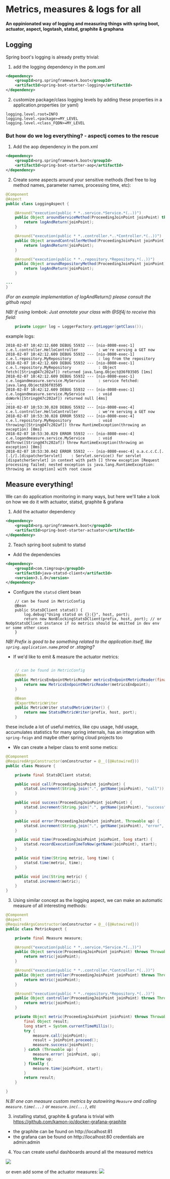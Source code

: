 # Metrics, measures & logs for all

#### An oppinionated way of logging and measuring things with spring boot, actuator, aspect, logstash, statsd, graphite & graphana


## Logging

Spring boot's logging is already pretty trivial:

1) add the logging dependency in the pom.xml
```xml
<dependency>
    <groupId>org.springframework.boot</groupId>
    <artifactId>spring-boot-starter-logging</artifactId>
</dependency>
```

2) customize package/class logging levels by adding these properties in a application.properties (or yaml)
```properties
logging.level.root=INFO
logging.level.<package>=MY_LEVEL
logging.level.<class_FQDN>=MY_LEVEL
```

### But how do we log everything? - aspectj comes to the rescue

1. Add the aop dependency in the pom.xml
```xml
<dependency>
    <groupId>org.springframework.boot</groupId>
    <artifactId>spring-boot-starter-aop</artifactId>
</dependency>
```

2. Create some aspects around your sensitive methods (feel free to log method names, parameter names, processing time, etc):

```java
@Component
@Aspect
public class LoggingAspect {

    @Around("execution(public * *..service.*Service.*(..))")
    public Object aroundServiceMethod(ProceedingJoinPoint joinPoint) throws Throwable {
        return logAndReturn(joinPoint);
    }

    @Around("execution(public * *..controller.*..*Controller.*(..))")
    public Object aroundControllerMethod(ProceedingJoinPoint joinPoint) throws Throwable {
        return logAndReturn(joinPoint);
    }

    @Around("execution(public * *..repository.*Repository.*(..))")
    public Object aroundRepositoryMethod(ProceedingJoinPoint joinPoint) throws Throwable {
        return logAndReturn(joinPoint);
    }

...
}
```

_(For an example implementation of logAndReturn() please consult the github repo)_


_NB! If using lombok: Just annotate your class with @Slf4j to receive this field:_
```java
    private Logger log = LoggerFactory.getLogger(getClass());
```

example logs:
```
2018-02-07 10:42:12.600 DEBUG 55932 --- [nio-8080-exec-1] c.e.l.controller.HelloController         : we're serving a GET now
2018-02-07 10:42:12.609 DEBUG 55932 --- [nio-8080-exec-1] c.e.l.repository.MyRepository            : log from the repository
2018-02-07 10:42:12.609 DEBUG 55932 --- [nio-8080-exec-1] c.e.l.repository.MyRepository            : Object fetch([String@47c202af]) returned java.lang.Object@36f03505 [1ms]
2018-02-07 10:42:12.609 DEBUG 55932 --- [nio-8080-exec-1] c.e.logandmeasure.service.MyService      : service fetched: java.lang.Object@36f03505
2018-02-07 10:42:12.609 DEBUG 55932 --- [nio-8080-exec-1] c.e.logandmeasure.service.MyService      : void doWork([String@47c202af]) returned null [4ms]
...
2018-02-07 10:53:30.028 DEBUG 55932 --- [nio-8080-exec-4] c.e.l.controller.HelloController         : we're serving a GET now
2018-02-07 10:53:30.028 ERROR 55932 --- [nio-8080-exec-4] c.e.l.repository.MyRepository            : void throwing([String@47c202af]) threw RuntimeException(throwing an exception) [0ms]
2018-02-07 10:53:30.029 ERROR 55932 --- [nio-8080-exec-4] c.e.logandmeasure.service.MyService      : void doThrow([String@47c202af]) threw RuntimeException(throwing an exception) [0ms]
2018-02-07 10:53:30.042 ERROR 55932 --- [nio-8080-exec-4] o.a.c.c.C.[.[.[/].[dispatcherServlet]    : Servlet.service() for servlet [dispatcherServlet] in context with path [] threw exception [Request processing failed; nested exception is java.lang.RuntimeException: throwing an exception] with root cause
```

## Measure everything!

We can do application monitoring in many ways, but here we'll take a look on how we do it with actuator, statsd, graphite & grafana
1) Add the actuator dependency 
```xml
<dependency>
    <groupId>org.springframework.boot</groupId>
    <artifactId>spring-boot-starter-actuator</artifactId>
</dependency>
```

2) Teach spring boot submit to statsd

- Add the dependencies
```xml
<dependency>
    <groupId>com.timgroup</groupId>
    <artifactId>java-statsd-client</artifactId>
    <version>3.1.0</version>
</dependency>
```

- Configure the `statsd` client bean
```
    // can be found in MetricConfig
    @Bean
    public StatsDClient statsd() {
        log.debug("Using statsd on {}:{}", host, port);
        return new NonBlockingStatsDClient(prefix, host, port); // or NoOpStatsDClient instance if no metrics should be emitted in dev env or some other cases
    }
```

_NB! Prefix is good to be something related to the application itself, like `spring.application.name`.prod or .staging?_


- If we'd like to emit & measure the actuator metrics:
```java

    // can be found in MetricConfig
    @Bean
    public MetricsEndpointMetricReader metricsEndpointMetricReader(final MetricsEndpoint metricsEndpoint) {
        return new MetricsEndpointMetricReader(metricsEndpoint);
    }

    @Bean
    @ExportMetricWriter
    public MetricWriter statsdMetricWriter() {
        return new StatsdMetricWriter(prefix, host, port);
    }
```
these include a lot of useful metrics, like cpu usage, hdd usage, accumulates statistics for many spring internals, has an integration with `spring-feign` and maybe other spring cloud projects too


- We can create a helper class to emit some metics:
```java
@Component
@RequiredArgsConstructor(onConstructor = @__({@Autowired}))
public class Measure {

    private final StatsDClient statsd;

    public void call(ProceedingJoinPoint joinPoint) {
        statsd.increment(String.join(".", getName(joinPoint), "call"));
    }

    public void success(ProceedingJoinPoint joinPoint) {
        statsd.increment(String.join(".", getName(joinPoint), "success"));
    }

    public void error(ProceedingJoinPoint joinPoint, Throwable up) {
        statsd.increment(String.join(".", getName(joinPoint), "error", up.getClass().getSimpleName()));
    }

    public void time(ProceedingJoinPoint joinPoint, long start) {
        statsd.recordExecutionTimeToNow(getName(joinPoint), start);
    }

    public void time(String metric, long time) {
        statsd.time(metric, time);
    }

    public void inc(String metric) {
        statsd.increment(metric);
    }
}
```

3) Using similar concept as the logging aspect, we can make an automatic measure of all interesting methods:
```java
@Component
@Aspect
@RequiredArgsConstructor(onConstructor = @__({@Autowired}))
public class MetricAspect {

    private final Measure measure;

    @Around("execution(public * *..service.*Service.*(..))")
    public Object service(ProceedingJoinPoint joinPoint) throws Throwable {
        return metric(joinPoint);
    }

    @Around("execution(public * *..controller.*Controller.*(..))")
    public Object controller(ProceedingJoinPoint joinPoint) throws Throwable {
        return metric(joinPoint);
    }

    @Around("execution(public * *..repository.*Repository.*(..))")
    public Object controller(ProceedingJoinPoint joinPoint) throws Throwable {
        return metric(joinPoint);
    }

    private Object metric(ProceedingJoinPoint joinPoint) throws Throwable {
        final Object result;
        long start = System.currentTimeMillis();
        try {
            measure.call(joinPoint);
            result = joinPoint.proceed();
            measure.success(joinPoint);
        } catch (Throwable up) {
            measure.error( joinPoint, up);
            throw up;
        } finally {
            measure.time(joinPoint, start);
        }
        return result;
    }

}
```

_N.B! one can measure custom metrics by autowiring `Measure` and calling `measure.time(...)` or `measure.inc(...)`, etc_

3) installing statsd, graphite & grafana is trivial with https://github.com/kamon-io/docker-grafana-graphite
- the graphite can be found on http://localhost:81
- the grafana can be found on http://localhost:80 credentials are admin:admin

4) You can create useful dashboards around all the measured metrics

![](example-new-dashboard.png)

or even add some of the actuator measures:
![](example-system-metrics.png)




